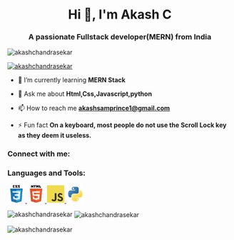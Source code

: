<h1 align="center">Hi 👋, I'm Akash C</h1>
<h3 align="center">A passionate Fullstack developer(MERN) from India</h3>

<p align="left"> <img src="https://komarev.com/ghpvc/?username=akashchandrasekar&label=Profile%20views&color=0e75b6&style=flat" alt="akashchandrasekar" /> </p>

<p align="left"> <a href="https://github.com/ryo-ma/github-profile-trophy"><img src="https://github-profile-trophy.vercel.app/?username=akashchandrasekar" alt="akashchandrasekar" /></a> </p>

- 🌱 I’m currently learning **MERN Stack**

- 💬 Ask me about **Html,Css,Javascript,python**

- 📫 How to reach me **akashsamprince1@gmail.com**

- ⚡ Fun fact **On a keyboard, most people do not use the Scroll Lock key as they deem it useless.**

<h3 align="left">Connect with me:</h3>
<p align="left">
</p>

<h3 align="left">Languages and Tools:</h3>
<p align="left"> <a href="https://www.w3schools.com/css/" target="_blank" rel="noreferrer"> <img src="https://raw.githubusercontent.com/devicons/devicon/master/icons/css3/css3-original-wordmark.svg" alt="css3" width="40" height="40"/> </a> <a href="https://www.w3.org/html/" target="_blank" rel="noreferrer"> <img src="https://raw.githubusercontent.com/devicons/devicon/master/icons/html5/html5-original-wordmark.svg" alt="html5" width="40" height="40"/> </a> <a href="https://developer.mozilla.org/en-US/docs/Web/JavaScript" target="_blank" rel="noreferrer"> <img src="https://raw.githubusercontent.com/devicons/devicon/master/icons/javascript/javascript-original.svg" alt="javascript" width="40" height="40"/> </a> <a href="https://www.python.org" target="_blank" rel="noreferrer"> <img src="https://raw.githubusercontent.com/devicons/devicon/master/icons/python/python-original.svg" alt="python" width="40" height="40"/> </a> </p>

<p><img align="left" src="https://github-readme-stats.vercel.app/api/top-langs?username=akashchandrasekar&show_icons=true&locale=en&layout=compact" alt="akashchandrasekar" /></p>

<p>&nbsp;<img align="center" src="https://github-readme-stats.vercel.app/api?username=akashchandrasekar&show_icons=true&locale=en" alt="akashchandrasekar" /></p>

<p><img align="center" src="https://github-readme-streak-stats.herokuapp.com/?user=akashchandrasekar&" alt="akashchandrasekar" /></p>


